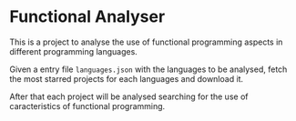 # Functional Analyser

This is a project to analyse the use of functional programming aspects in different programming languages.

Given a entry file `languages.json` with the languages to be analysed, fetch the most starred projects for each languages and download it.

After that each project will be analysed searching for the use of caracteristics of functional programming.